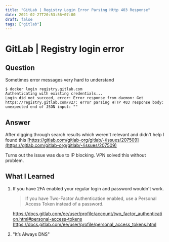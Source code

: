 ```yaml
---
title: "GitLab | Registry Login Error Parsing Http 403 Response"
date: 2021-02-27T20:53:56+07:00
draft: false
tags: ["gitlab"]
---
```


# GitLab | Registry login error

## Question

Sometimes error messages very hard to understand

```console
$ docker login registry.gitlab.com
Authenticating with existing credentials...
Login did not succeed, error: Error response from daemon: Get https://registry.gitlab.com/v2/: error parsing HTTP 403 response body: unexpected end of JSON input: ""
```

## Answer

After digging through search results which weren't relevant and didn't help I found this
[https://gitlab.com/gitlab-org/gitlab/-/issues/207509](https://gitlab.com/gitlab-org/gitlab/-/issues/207509)

Turns out the issue was due to IP blocking. VPN solved this without problem.

## What I Learned

1. If you have 2FA enabled your regular login and password wouldn't work.

    > If you have Two-Factor Authentication enabled, use a Personal Access Token instead of a password.

    https://docs.gitlab.com/ee/user/profile/account/two_factor_authentication.html#personal-access-tokens
    https://docs.gitlab.com/ee/user/profile/personal_access_tokens.html

2. "It’s Always DNS"
